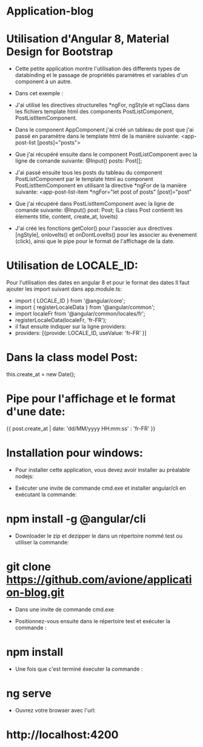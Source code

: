 # Application-blog

# Utilisation d'Angular 8, Material Design for Bootstrap 

* Cette petite application montre l'utilisation des differents types de databinding et le passage de propriétés paramètres et variables d'un component à un autre.

* Dans cet exemple : 
- J'ai utilisé les directives structurelles *ngFor, ngStyle et ngClass dans les fichiers template html des components  PostListComponent,  PostListItemComponent. 

- Dans le component AppComponent j'ai créé un tableau de post que j'ai passé en paramètre dans le template html de  la manière suivante:
<app-post-list [posts]="posts"></app-post-list>
- Que j'ai récupéré ensuite dans le component PostListComponent avec la ligne de comande suivante:
@Input()  posts: Post[];

- J'ai passé ensuite tous les posts du tableau du component PostListComponent par le template html au component PostListItemComponent  en utilisant la directive *ngFor de la manière suivante:
<app-post-list-item  *ngFor="let post of posts" 
  [post]="post"
  ></app-post-list-item> 
- Que j'ai récupéré dans PostListItemComponent avec la ligne de comande suivante:
 @Input()  post: Post; 
 (La class Post contientt les élements title, content, create_at, loveits)   
 
- J'ai créé les fonctions   getColor() pour l'associer aux directives [ngStyle], onloveIts() et onDontLoveIts() pour les associer au évenement (click), ainsi que le pipe pour le format de l'affichage de la date.


# Utilisation de LOCALE_ID: 
Pour l'utilisation des dates en angular 8 et pour le format des dates
Il faut ajouter les import suivant dans app.module.ts:
- import { LOCALE_ID } from '@angular/core';
- import { registerLocaleData } from '@angular/common';
- import localeFr from '@angular/common/locales/fr';
- registerLocaleData(localeFr, 'fr-FR');
- il faut ensuite indiquer sur la ligne providers:
- providers: [{provide: LOCALE_ID, useValue: 'fr-FR' }]

# Dans la class model Post:
this.create_at = new Date();
# Pipe pour l'affichage et le format d'une date:
{{ post.create_at | date: 'dd/MM/yyyy HH:mm:ss' : 'fr-FR' }}

# Installation pour windows:

* Pour installer cette application, vous devez avoir installer au préalable nodejs:

- Exécuter une invite de commande cmd.exe et installer angular/cli en exécutant la commande:
#		npm install -g @angular/cli

- Downloader le zip et dezipper le dans un répertoire nommé test ou utiliser la commande: 
#		git clone https://github.com/avione/application-blog.git 
- Dans une invite de commande cmd.exe 

- Positionnez-vous ensuite dans le répertoire test et exécuter la commande : 
#		npm install
- Une fois que c'est terminé éxecuter la commande : 
#		ng serve
- Ouvrez votre browser avec l'url:
#		http://localhost:4200

